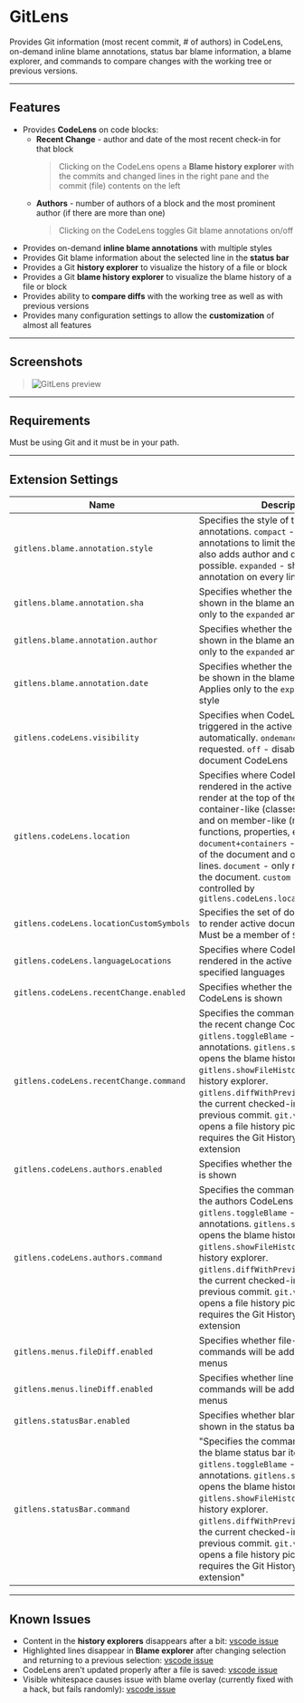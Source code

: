 # GitLens

Provides Git information (most recent commit, # of authors) in CodeLens, on-demand inline blame annotations, status bar blame information, a blame explorer, and commands to compare changes with the working tree or previous versions.

---
## Features

- Provides **CodeLens** on code blocks:
  - **Recent Change** - author and date of the most recent check-in for that block
    > Clicking on the CodeLens opens a **Blame history explorer** with the commits and changed lines in the right pane and the commit (file) contents on the left
  - **Authors** - number of authors of a block and the most prominent author (if there are more than one)
    > Clicking on the CodeLens toggles Git blame annotations on/off
- Provides on-demand **inline blame annotations** with multiple styles
- Provides Git blame information about the selected line in the **status bar**
- Provides a Git **history explorer** to visualize the history of a file or block
- Provides a Git **blame history explorer** to visualize the blame history of a file or block
- Provides ability to **compare diffs** with the working tree as well as with previous versions
- Provides many configuration settings to allow the **customization** of almost all features

---
## Screenshots

> ![GitLens preview](https://raw.githubusercontent.com/eamodio/vscode-git-codelens/master/images/preview-gitlens.gif)

---
## Requirements

Must be using Git and it must be in your path.

---
## Extension Settings

|Name | Description
|-----|------------
|`gitlens.blame.annotation.style`|Specifies the style of the blame annotations. `compact` - groups annotations to limit the repetition and also adds author and date when possible. `expanded` - shows an annotation on every line
|`gitlens.blame.annotation.sha`|Specifies whether the commit sha will be shown in the blame annotations. Applies only to the `expanded` annotation style
|`gitlens.blame.annotation.author`|Specifies whether the committer will be shown in the blame annotations. Applies only to the `expanded` annotation style
|`gitlens.blame.annotation.date`|Specifies whether the commit date will be shown in the blame annotations. Applies only to the `expanded` annotation style
|`gitlens.codeLens.visibility`|Specifies when CodeLens will be triggered in the active document. `auto` - automatically. `ondemand` - only when requested. `off` - disables all active document CodeLens
|`gitlens.codeLens.location`|Specifies where CodeLens will be rendered in the active document. `all` - render at the top of the document, on container-like (classes, modules, etc), and on member-like (methods, functions, properties, etc) lines. `document+containers` - render at the top of the document and on container-like lines. `document` - only render at the top of the document. `custom` - rendering controlled by `gitlens.codeLens.locationCustomSymbols`
|`gitlens.codeLens.locationCustomSymbols`|Specifies the set of document symbols to render active document CodeLens on. Must be a member of `SymbolKind`
|`gitlens.codeLens.languageLocations`|Specifies where CodeLens will be rendered in the active document for the specified languages
|`gitlens.codeLens.recentChange.enabled`|Specifies whether the recent change CodeLens is shown
|`gitlens.codeLens.recentChange.command`|Specifies the command executed when the recent change CodeLens is clicked.  `gitlens.toggleBlame` - toggles blame annotations. `gitlens.showBlameHistory` - opens the blame history explorer. `gitlens.showFileHistory` - opens the file history explorer. `gitlens.diffWithPrevious` - compares the current checked-in file with the previous commit. `git.viewFileHistory` - opens a file history picker, which requires the Git History (git log) extension
|`gitlens.codeLens.authors.enabled`|Specifies whether the authors CodeLens is shown
|`gitlens.codeLens.authors.command`|Specifies the command executed when the authors CodeLens is clicked.  `gitlens.toggleBlame` - toggles blame annotations. `gitlens.showBlameHistory` - opens the blame history explorer. `gitlens.showFileHistory` - opens the file history explorer. `gitlens.diffWithPrevious` - compares the current checked-in file with the previous commit. `git.viewFileHistory` - opens a file history picker, which requires the Git History (git log) extension
|`gitlens.menus.fileDiff.enabled`|Specifies whether file-based diff commands will be added to the context menus
|`gitlens.menus.lineDiff.enabled`|Specifies whether line-based diff commands will be added to the context menus
|`gitlens.statusBar.enabled`|Specifies whether blame information is shown in the status bar
|`gitlens.statusBar.command`|"Specifies the command executed when the blame status bar item is clicked. `gitlens.toggleBlame` - toggles blame annotations. `gitlens.showBlameHistory` - opens the blame history explorer. `gitlens.showFileHistory` - opens the file history explorer. `gitlens.diffWithPrevious` - compares the current checked-in file with the previous commit. `git.viewFileHistory` - opens a file history picker, which requires the Git History (git log) extension"

---
## Known Issues

- Content in the **history explorers** disappears after a bit: [vscode issue](https://github.com/Microsoft/vscode/issues/11360)
- Highlighted lines disappear in **Blame explorer** after changing selection and returning to a previous selection: [vscode issue](https://github.com/Microsoft/vscode/issues/11360)
- CodeLens aren't updated properly after a file is saved: [vscode issue](https://github.com/Microsoft/vscode/issues/11546)
- Visible whitespace causes issue with blame overlay (currently fixed with a hack, but fails randomly): [vscode issue](https://github.com/Microsoft/vscode/issues/11485)